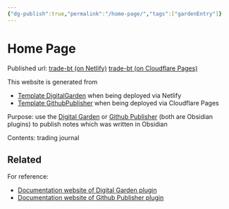 ```yaml
---
{"dg-publish":true,"permalink":"/home-page/","tags":["gardenEntry"]}
---
```



# Home Page

Published url: [trade-bt (on Netlify)](https://tradebt.netlify.app) [trade-bt (on Cloudflare Pages)](https://tradebt.pages.dev/)

This website is generated from
- [Template DigitalGarden](https://github.com/oleeskild/digitalgarden) when being deployed via Netlify
- [Template GithubPublisher](https://github.com/ObsidianPublisher/publisher-template-netlify) when being deployed via Cloudflare Pages

Purpose: use the [Digital Garden](https://github.com/oleeskild/obsidian-digital-garden) or [Github Publisher](https://github.com/ObsidianPublisher/obsidian-github-publisher) (both are Obsidian plugins) to publish notes which was written in Obsidian

Contents: trading journal

## Related

For reference:
- [Documentation website of Digital Garden plugin](https://dg-docs.ole.dev)
- [Documentation website of Github Publisher plugin](https://obsidian-publisher.netlify.app/)